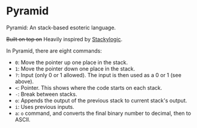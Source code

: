 # Pyramid
Pyramid: An stack-based esoteric language.

~~Built on top on~~ Heavily inspired by [Stackylogic](http://codegolf.stackexchange.com/questions/84851/run-stackylogic).

In Pyramid, there are eight commands:

- `0`: Move the pointer up one place in the stack.
- `1`: Move the pointer down one place in the stack.
- `?`: Input (only 0 or 1 allowed). The input is then used as a 0 or 1 (see above).
- `<`: Pointer. This shows where the code starts on each stack.
- `-`: Break between stacks.
- `o`: Appends the output of the previous stack to current stack's output.
- `i`: Uses previous inputs.
- `a`: `o` command, and converts the final binary number to decimal, then to ASCII.
